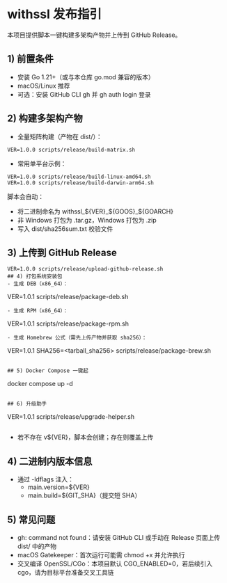 # withssl 发布指引

本项目提供脚本一键构建多架构产物并上传到 GitHub Release。

## 1) 前置条件
- 安装 Go 1.21+（或与本仓库 go.mod 兼容的版本）
- macOS/Linux 推荐
- 可选：安装 GitHub CLI gh 并 gh auth login 登录

## 2) 构建多架构产物
- 全量矩阵构建（产物在 dist/）：
```
VER=1.0.0 scripts/release/build-matrix.sh
```
- 常用单平台示例：
```
VER=1.0.0 scripts/release/build-linux-amd64.sh
VER=1.0.0 scripts/release/build-darwin-arm64.sh
```
脚本会自动：
- 将二进制命名为 withssl_${VER}_${GOOS}_${GOARCH}
- 非 Windows 打包为 .tar.gz，Windows 打包为 .zip
- 写入 dist/sha256sum.txt 校验文件

## 3) 上传到 GitHub Release
```
VER=1.0.0 scripts/release/upload-github-release.sh
## 4) 打包系统安装包
- 生成 DEB（x86_64）：
```
VER=1.0.1 scripts/release/package-deb.sh
```
- 生成 RPM（x86_64）：
```
VER=1.0.1 scripts/release/package-rpm.sh
```
- 生成 Homebrew 公式（需先上传产物并获取 sha256）：
```
VER=1.0.1 SHA256=<tarball_sha256> scripts/release/package-brew.sh
```

## 5) Docker Compose 一键起
```
docker compose up -d
```

## 6) 升级助手
```
VER=1.0.1 scripts/release/upgrade-helper.sh
```
```
- 若不存在 v${VER}，脚本会创建；存在则覆盖上传

## 4) 二进制内版本信息
- 通过 -ldflags 注入：
  - main.version=${VER}
  - main.build=${GIT_SHA}（提交短 SHA）

## 5) 常见问题
- gh: command not found：请安装 GitHub CLI 或手动在 Release 页面上传 dist/ 中的产物
- macOS Gatekeeper：首次运行可能需 chmod +x 并允许执行
- 交叉编译 OpenSSL/CGo：本项目默认 CGO_ENABLED=0，若后续引入 cgo，请为目标平台准备交叉工具链
